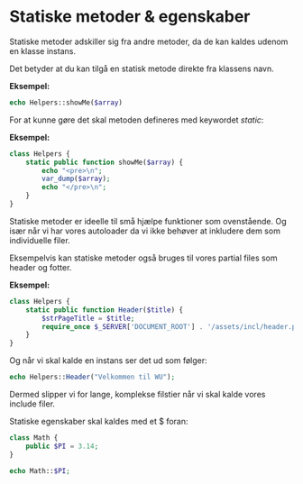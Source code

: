 # Statiske metoder & egenskaber
Statiske metoder adskiller sig fra andre metoder, da de kan kaldes udenom en klasse instans.

Det betyder at du kan tilgå en statisk metode direkte fra klassens navn.

**Eksempel:**
```php
echo Helpers::showMe($array)
```
For at kunne gøre det skal metoden defineres med keywordet *static*:

**Eksempel:**
```php
class Helpers { 
	static public function showMe($array) {
		echo "<pre>\n";
		var_dump($array);
		echo "</pre>\n";
	}
}
```
Statiske metoder er ideelle til små hjælpe funktioner som ovenstående. Og især når vi har vores autoloader da vi ikke behøver at inkludere dem som individuelle filer.

Eksempelvis kan statiske metoder også bruges til vores partial files som header og fotter.

**Eksempel:**
```php
class Helpers {
	static public function Header($title) {
        $strPageTitle = $title;
        require_once $_SERVER['DOCUMENT_ROOT'] . '/assets/incl/header.php';
	}
}
```
Og når vi skal kalde en instans ser det ud som følger:
```php
echo Helpers::Header("Velkommen til WU");
```
Dermed slipper vi for lange, komplekse  filstier når vi skal kalde vores include filer.
 
Statiske egenskaber skal kaldes med et $ foran:
```php
class Math {
	public $PI = 3.14;
}

echo Math::$PI;
```
